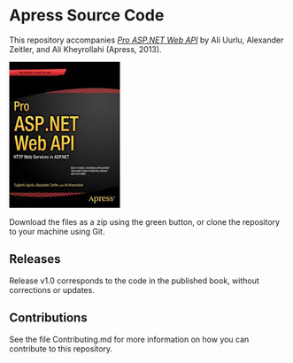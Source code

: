 # Apress Source Code

This repository accompanies [*Pro ASP.NET Web API*](http://www.apress.com/9781430247258) by Ali Uurlu, Alexander Zeitler, and Ali Kheyrollahi (Apress, 2013).

![Cover image](9781430247258.jpg)

Download the files as a zip using the green button, or clone the repository to your machine using Git.

## Releases

Release v1.0 corresponds to the code in the published book, without corrections or updates.

## Contributions

See the file Contributing.md for more information on how you can contribute to this repository.
